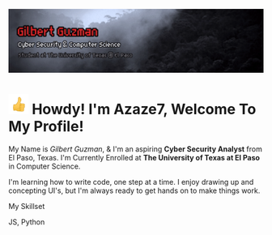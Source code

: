 [![Header](Guzman_header.gif "Header")](https://azaze7.github.io)


<img src="https://raw.githubusercontent.com/Azaze7/Azaze7/main/Guzman_thumbsup.gif" height="40px"> Howdy! I'm Azaze7, Welcome To My Profile!
===============

My Name is *Gilbert Guzman*, & I'm an aspiring **Cyber Security Analyst** from El Paso, Texas. 
I'm Currently Enrolled at **The University of Texas at El Paso** in Computer Science.

I'm learning how to write code, one step at a time. 
I enjoy drawing up and concepting UI's, but I'm always ready to get hands on to make things work.

My Skillset

JS, Python


